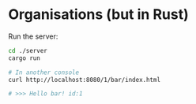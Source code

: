# Organisations (but in Rust)

Run the server:

```bash
cd ./server
cargo run

# In another console
curl http://localhost:8080/1/bar/index.html

# >>> Hello bar! id:1
```
